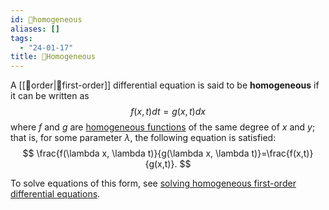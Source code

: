 ```yaml
---
id: 📘homogeneous
aliases: []
tags:
  - "24-01-17"
title: 📘Homogeneous
---
```


A [[📘order|📘first-order]] differential equation is said to be **homogeneous** if it can be written as 
$$
f(x,t)dt=g(x,t)dx
$$
where $f$ and $g$ are [homogeneous functions](https://en.wikipedia.org/wiki/Homogeneous_function) of the same degree of $x$ and $y$; that is, for some parameter $\lambda$, the following equation is satisfied:
$$
\frac{f(\lambda x, \lambda t)}{g(\lambda x, \lambda t)}=\frac{f(x,t)}{g(x,t)}.
$$

To solve equations of this form, see [solving homogeneous first-order differential equations](https://en.wikipedia.org/wiki/Homogeneous_differential_equation#Solution_method).
